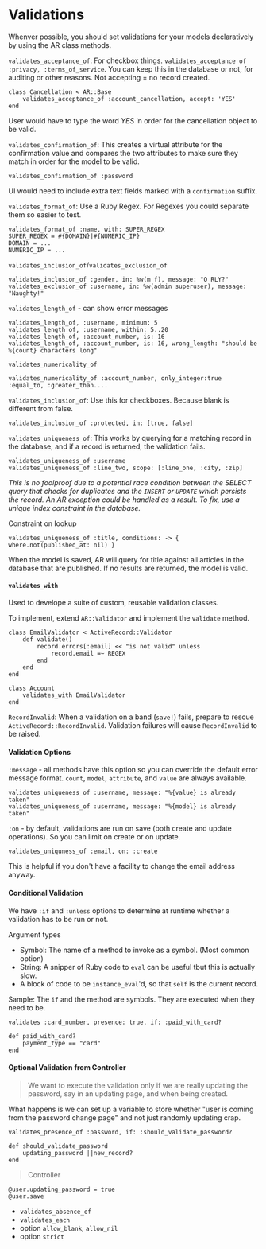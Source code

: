 # Validations

Whenver possible, you should set validations for your models declaratively by using the AR class methods.

`validates_acceptance_of`: For checkbox things. `validates_acceptance of :privacy, :terms_of_service`. You can keep this in the database or not, for auditing or other reasons. Not accepting = no record created.

    class Cancellation < AR::Base
        validates_acceptance_of :account_cancellation, accept: 'YES'
    end

User would have to type the word _YES_ in order for the cancellation object to be valid.

`validates_confirmation_of`: This creates a virtual attribute for the confirmation value and compares the two attributes to make sure they match in order for the model to be valid.

    validates_confirmation_of :password

UI would need to include extra text fields marked with a `confirmation` suffix.

`validates_format_of`: Use a Ruby Regex. For Regexes you could separate them so easier to test.

    validates_format_of :name, with: SUPER_REGEX
    SUPER_REGEX = #{DOMAIN}|#{NUMERIC_IP}
    DOMAIN = ...
    NUMERIC_IP = ...

`validates_inclusion_of`/`validates_exclusion_of`

    validates_inclusion_of :gender, in: %w(m f), message: "O RLY?"
    validates_exclusion_of :username, in: %w(admin superuser), message: "Naughty!"

`validates_length_of` - can show error messages

    validates_length_of, :username, minimum: 5
    validates_length_of, :username, within: 5..20
    validates_length_of, :account_number, is: 16
    validates_length_of, :account_number, is: 16, wrong_length: "should be %{count} characters long"

`validates_numericality_of`

    validates_numericality_of :account_number, only_integer:true
    :equal_to, :greater_than....

`validates_inclusion_of`: Use this for checkboxes. Because blank is different from false.

    validates_inclusion_of :protected, in: [true, false]

`validates_uniqueness_of`: This works by querying for a matching record in the database, and if a record is returned, the validation fails.

    validates_uniqueness_of :username
    validates_uniqueness_of :line_two, scope: [:line_one, :city, :zip]

*This is no foolproof due to a potential race condition between the SELECT query that checks for duplicates and the `INSERT` or `UPDATE` which persists the record. An AR exception could be handled as a result. To fix, use a unique index constraint in the database.*

Constraint on lookup

    validates_uniqueness_of :title, conditions: -> { where.not(published_at: nil) }

When the model is saved, AR will query for title against all articles in the database that are published. If no results are returned, the model is valid.

#### `validates_with`

Used to develope a suite of custom, reusable validation classes.

To implement, extend `AR::Validator` and implement the `validate` method.

    class EmailValidator < ActiveRecord::Validator
        def validate()
            record.errors[:email] << "is not valid" unless
                record.email =~ REGEX
            end
        end
    end

    class Account
        validates_with EmailValidator
    end

`RecordInvalid`: When a validation on a band (`save!`) fails, prepare to rescue `ActiveRecord::RecordInvalid`. Validation failures will cause `RecordInvalid` to be raised.

#### Validation Options

`:message` - all methods have this option so you can override the default error message format. `count`, `model`, `attribute`, and `value` are always available.

    validates_uniqueness_of :username, message: "%{value} is already taken"
    validates_uniqueness_of :username, message: "%{model} is already taken"

`:on` - by default, validations are run on save (both create and update operations). So you can limit on create or on update.

    validates_uniquness_of :email, on: :create

This is helpful if you don't have a facility to change the email address anyway.

#### Conditional Validation

We have `:if` and `:unless` options to determine at runtime whether a validation has to be run or not.

Argument types

- Symbol: The name of a method to invoke as a symbol. (Most common option)
- String: A snipper of Ruby code to `eval` can be useful tbut this is actually slow. 
- A block of code to be `instance_eval`'d, so that `self` is the current record. 

Sample: The `if` and the method are symbols. They are executed when they need to be.

    validates :card_number, presence: true, if: :paid_with_card?

    def paid_with_card?
        payment_type == "card"
    end

#### Optional Validation from Controller

> We want to execute the validation only if we are really updating the password, say in an updating page, and when being created.

What happens is we can set up a variable to store whether "user is coming from the password change page" and not just randomly updating crap.

    validates_presence_of :password, if: :should_validate_password?

    def should_validate_password
        updating_password ||new_record?
    end

> Controller

    @user.updating_password = true
    @user.save






- `validates_absence_of`
- `validates_each`
- option `allow_blank`, `allow_nil`
- option `strict`
